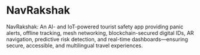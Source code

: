 # NavRakshak
NavRakshak: An AI- and IoT-powered tourist safety app providing panic alerts, offline tracking, mesh networking, blockchain-secured digital IDs, AR navigation, predictive risk detection, and real-time dashboards—ensuring secure, accessible, and multilingual travel experiences.
